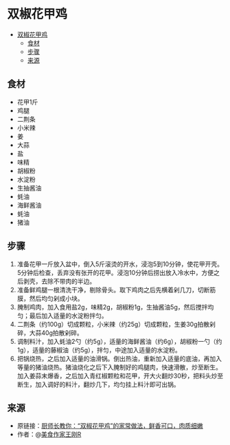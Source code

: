 # 双椒花甲鸡
- [双椒花甲鸡](#双椒花甲鸡)
  - [食材](#食材)
  - [步骤](#步骤)
  - [来源](#来源)

## 食材
* 花甲1斤
* 鸡腿
* 二荆条
* 小米辣
* 姜
* 大蒜
* 盐
* 味精
* 胡椒粉
* 水淀粉
* 生抽酱油
* 蚝油
* 海鲜酱油
* 蚝油
* 猪油

## 步骤
1. 准备花甲一斤放入盆中，倒入5斤滚烫的开水，浸泡5到10分钟，使花甲开壳。5分钟后检查，丢弃没有张开的花甲。浸泡10分钟后捞出放入冷水中，方便之后剥壳，去除不带肉的半边。
2. 准备鲜鸡腿一根清洗干净，剔除骨头。取下鸡肉之后先横着剁几刀，切断筋膜，然后均匀剁成小块。
3. 腌制鸡肉，加入食用盐2g，味精2g，胡椒粉1g，生抽酱油5g，然后搅拌均匀；最后加入适量的水淀粉拌匀。
4. 二荆条（约100g）切成颗粒，小米辣（约25g）切成颗粒，生姜30g拍散剁碎，大蒜40g拍散剁碎。
5. 调制料汁，加入蚝油2勺（约5g），适量的海鲜酱油（约6g），胡椒粉一勺（约1g），适量的藤椒油（约5g），拌匀，中途加入适量的水淀粉。
6. 把锅烧热，之后加入适量的油滑锅。倒出热油，重新加入适量的底油，再加入等量的猪油烧热。猪油烧化之后下入腌制好的鸡腿肉，快速滑散，炒至断生。加入姜蒜末爆香，之后加入青红椒颗粒和花甲，开大火翻炒30秒，把料头炒至断生，加入调好的料汁，翻炒几下，均匀挂上料汁即可出锅。

## 来源
* 原链接：[厨师长教你：“双椒花甲鸡”的家常做法，鲜香可口，肉质细嫩](https://www.bilibili.com/video/BV1ogAbezEJ5/)
* 作者：@[美食作家王刚R](https://space.bilibili.com/290526283)
